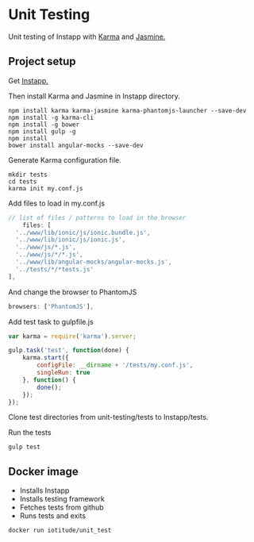 # Unit Testing
Unit testing of Instapp with [Karma](https://karma-runner.github.io/1.0/index.html) and [Jasmine.](http://jasmine.github.io/)

## Project setup

Get [Instapp.](https://github.com/IoTitude/Instapp)

Then install Karma and Jasmine in Instapp directory.
```shell
npm install karma karma-jasmine karma-phantomjs-launcher --save-dev
npm install -g karma-cli
npm install -g bower
npm install gulp -g
npm install 
bower install angular-mocks --save-dev
```
Generate Karma configuration file.
```shell
mkdir tests
cd tests
karma init my.conf.js
```

Add files to load in my.conf.js
```javascript
// list of files / patterns to load in the browser
    files: [
  '../www/lib/ionic/js/ionic.bundle.js',
  '../www/lib/ionic/js/ionic.js',
  '../www/js/*.js',
  '../www/js/*/*.js',
  '../www/lib/angular-mocks/angular-mocks.js',
  '../tests/*/*tests.js'
],
```
And change the browser to PhantomJS
```javascript
browsers: ['PhantomJS'],
```

Add test task to gulpfile.js
```javascript
var karma = require('karma').server;

gulp.task('test', function(done) {
    karma.start({
        configFile: __dirname + '/tests/my.conf.js',
        singleRun: true
    }, function() {
        done();
    });
});
```
Clone test directories from unit-testing/tests to Instapp/tests.

Run the tests

```shell
gulp test
```
## Docker image

* Installs Instapp
* Installs testing framework
* Fetches tests from github
* Runs tests and exits
```shell
docker run iotitude/unit_test
``` 
